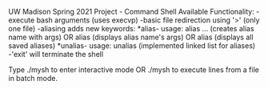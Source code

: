 UW Madison Spring 2021 Project - Command Shell
Available Functionality:
-execute bash arguments (uses execvp)
-basic file redirection using '>' (only one file)
-aliasing adds new keywords:
*alias- usage: alias <name> <arg0> <arg1> ... (creates alias name with args) OR
   alias <name> (displays alias name's args) OR
   alias (displays all saved aliases)
*unalias- usage: unalias <name>
(implemented linked list for aliases)
-'exit' will terminate the shell

Type ./mysh to enter interactive mode OR
./mysh <filename> to execute lines from a file in batch mode.

